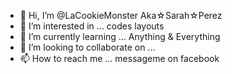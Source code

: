 - 👋 Hi, I’m @LaCookieMonster Aka☆Sarah☆Perez
- 👀 I’m interested in ... codes layouts 
- 🌱 I’m currently learning ... Anything & Everything
- 💞️ I’m looking to collaborate on ...
- 📫 How to reach me ... messageme on facebook

<!---
LaCookieMonster/LaCookieMonster is a ✨ special ✨ repository because its `README.md` (this file) appears on your GitHub profile.
You can click the Preview link to take a look at your changes.
--->
